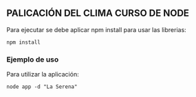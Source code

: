 ## PALICACIÓN DEL CLIMA CURSO DE NODE

Para ejecutar se debe aplicar npm install para usar las librerias:

```npm install```

### Ejemplo de uso
Para utilizar la aplicación:

```
node app -d "La Serena"
```